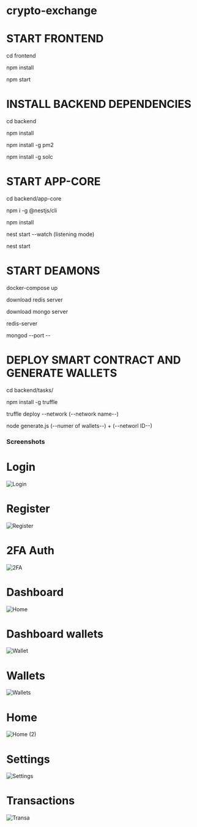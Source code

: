 # crypto-exchange

# START FRONTEND 
cd frontend 

npm install

npm start

# INSTALL BACKEND DEPENDENCIES
cd backend 

npm install 

npm install -g pm2 

npm install -g solc 


# START APP-CORE 
cd backend/app-core

 npm i -g @nestjs/cli

 npm install

 nest start --watch (listening mode)

 nest start

 # START DEAMONS 
 docker-compose up 

 download redis server 

 download mongo server 

 redis-server 

 mongod --port --

# DEPLOY SMART CONTRACT AND GENERATE WALLETS
cd backend/tasks/

npm install -g truffle

truffle deploy --network (--network name--)

node generate.js (--numer of wallets--) + (--networl ID--)


### Screenshots
# Login
![Login](frontend/src/assets/screenshots/Login.png)

# Register
![Register](frontend/src/assets/screenshots/Register.png)

# 2FA Auth
![2FA](frontend/src/assets/screenshots/2FA.png)

 # Dashboard
![Home](frontend/src/assets/screenshots/Home.png)

# Dashboard wallets
![Wallet](frontend/src/assets/screenshots/Wallet.png)

# Wallets
![Wallets](frontend/src/assets/screenshots/Wallets.png)

# Home 
![Home (2)](frontend/src/assets/screenshots/Home%20(2).png)

# Settings
![Settings](frontend/src/assets/screenshots/Settings.png)

# Transactions
![Transa](frontend/src/assets/screenshots/Transa.png)



